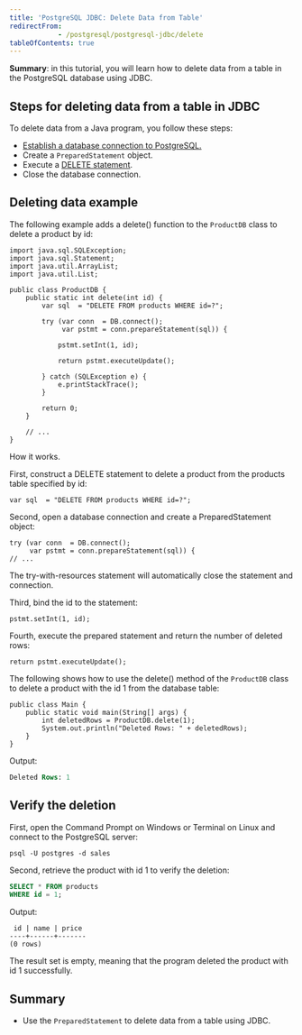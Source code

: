 ```yaml
---
title: 'PostgreSQL JDBC: Delete Data from Table'
redirectFrom: 
            - /postgresql/postgresql-jdbc/delete
tableOfContents: true
---
```


**Summary**: in this tutorial, you will learn how to delete data from a table in the PostgreSQL database using JDBC.

## Steps for deleting data from a table in JDBC

To delete data from a Java program, you follow these steps:

- [Establish a database connection to PostgreSQL.](/postgresql/postgresql-jdbc/connecting-to-postgresql-database)
- Create a `PreparedStatement` object.
- Execute a [DELETE statement](/postgresql/postgresql-delete).
- Close the database connection.

## Deleting data example

The following example adds a delete() function to the `ProductDB` class to delete a product by id:

```
import java.sql.SQLException;
import java.sql.Statement;
import java.util.ArrayList;
import java.util.List;

public class ProductDB {
    public static int delete(int id) {
        var sql  = "DELETE FROM products WHERE id=?";

        try (var conn  = DB.connect();
             var pstmt = conn.prepareStatement(sql)) {

            pstmt.setInt(1, id);

            return pstmt.executeUpdate();

        } catch (SQLException e) {
            e.printStackTrace();
        }

        return 0;
    }

    // ...
}
```

How it works.

First, construct a DELETE statement to delete a product from the products table specified by id:

```
var sql  = "DELETE FROM products WHERE id=?";
```

Second, open a database connection and create a PreparedStatement object:

```
try (var conn  = DB.connect();
     var pstmt = conn.prepareStatement(sql)) {
// ...
```

The try-with-resources statement will automatically close the statement and connection.

Third, bind the id to the statement:

```
pstmt.setInt(1, id);
```

Fourth, execute the prepared statement and return the number of deleted rows:

```
return pstmt.executeUpdate();
```

The following shows how to use the delete() method of the `ProductDB` class to delete a product with the id 1 from the database table:

```
public class Main {
    public static void main(String[] args) {
        int deletedRows = ProductDB.delete(1);
        System.out.println("Deleted Rows: " + deletedRows);
    }
}
```

Output:

```sql
Deleted Rows: 1
```

## Verify the deletion

First, open the Command Prompt on Windows or Terminal on Linux and connect to the PostgreSQL server:

```
psql -U postgres -d sales
```

Second, retrieve the product with id 1 to verify the deletion:

```sql
SELECT * FROM products
WHERE id = 1;
```

Output:

```
 id | name | price
----+------+-------
(0 rows)
```

The result set is empty, meaning that the program deleted the product with id 1 successfully.

## Summary

- Use the `PreparedStatement` to delete data from a table using JDBC.
